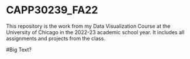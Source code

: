 
# CAPP30239_FA22

This repository is the work from my Data Visualization Course at the University of Chicago in the 2022-23 academic school year. It includes all assignments and projects from the class.

#Big Text?
